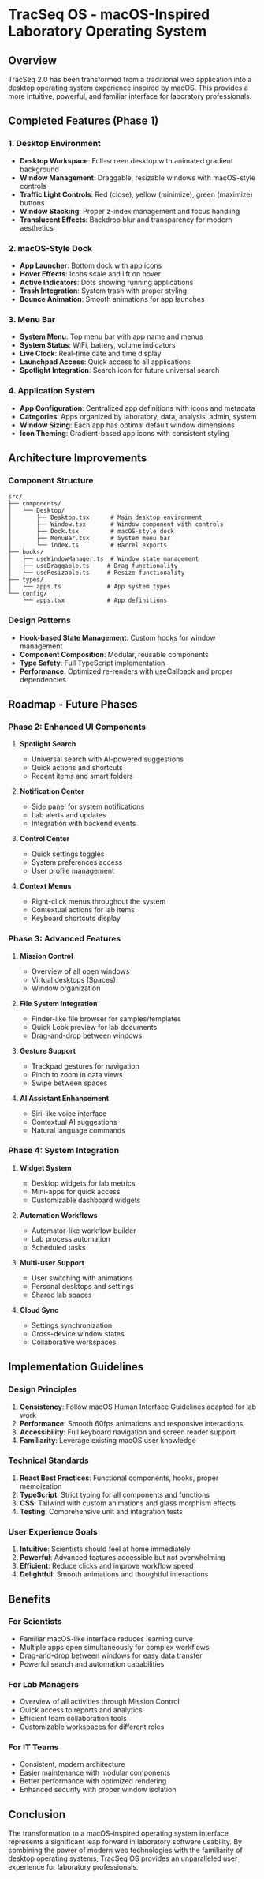 # TracSeq OS - macOS-Inspired Laboratory Operating System

## Overview
TracSeq 2.0 has been transformed from a traditional web application into a desktop operating system experience inspired by macOS. This provides a more intuitive, powerful, and familiar interface for laboratory professionals.

## Completed Features (Phase 1)

### 1. Desktop Environment
- **Desktop Workspace**: Full-screen desktop with animated gradient background
- **Window Management**: Draggable, resizable windows with macOS-style controls
- **Traffic Light Controls**: Red (close), yellow (minimize), green (maximize) buttons
- **Window Stacking**: Proper z-index management and focus handling
- **Translucent Effects**: Backdrop blur and transparency for modern aesthetics

### 2. macOS-Style Dock
- **App Launcher**: Bottom dock with app icons
- **Hover Effects**: Icons scale and lift on hover
- **Active Indicators**: Dots showing running applications
- **Trash Integration**: System trash with proper styling
- **Bounce Animation**: Smooth animations for app launches

### 3. Menu Bar
- **System Menu**: Top menu bar with app name and menus
- **System Status**: WiFi, battery, volume indicators
- **Live Clock**: Real-time date and time display
- **Launchpad Access**: Quick access to all applications
- **Spotlight Integration**: Search icon for future universal search

### 4. Application System
- **App Configuration**: Centralized app definitions with icons and metadata
- **Categories**: Apps organized by laboratory, data, analysis, admin, system
- **Window Sizing**: Each app has optimal default window dimensions
- **Icon Theming**: Gradient-based app icons with consistent styling

## Architecture Improvements

### Component Structure
```
src/
├── components/
│   └── Desktop/
│       ├── Desktop.tsx      # Main desktop environment
│       ├── Window.tsx       # Window component with controls
│       ├── Dock.tsx         # macOS-style dock
│       ├── MenuBar.tsx      # System menu bar
│       └── index.ts         # Barrel exports
├── hooks/
│   ├── useWindowManager.ts  # Window state management
│   ├── useDraggable.ts     # Drag functionality
│   └── useResizable.ts     # Resize functionality
├── types/
│   └── apps.ts             # App system types
└── config/
    └── apps.tsx            # App definitions

```

### Design Patterns
- **Hook-based State Management**: Custom hooks for window management
- **Component Composition**: Modular, reusable components
- **Type Safety**: Full TypeScript implementation
- **Performance**: Optimized re-renders with useCallback and proper dependencies

## Roadmap - Future Phases

### Phase 2: Enhanced UI Components
1. **Spotlight Search**
   - Universal search with AI-powered suggestions
   - Quick actions and shortcuts
   - Recent items and smart folders

2. **Notification Center**
   - Side panel for system notifications
   - Lab alerts and updates
   - Integration with backend events

3. **Control Center**
   - Quick settings toggles
   - System preferences access
   - User profile management

4. **Context Menus**
   - Right-click menus throughout the system
   - Contextual actions for lab items
   - Keyboard shortcuts display

### Phase 3: Advanced Features
1. **Mission Control**
   - Overview of all open windows
   - Virtual desktops (Spaces)
   - Window organization

2. **File System Integration**
   - Finder-like file browser for samples/templates
   - Quick Look preview for lab documents
   - Drag-and-drop between windows

3. **Gesture Support**
   - Trackpad gestures for navigation
   - Pinch to zoom in data views
   - Swipe between spaces

4. **AI Assistant Enhancement**
   - Siri-like voice interface
   - Contextual AI suggestions
   - Natural language commands

### Phase 4: System Integration
1. **Widget System**
   - Desktop widgets for lab metrics
   - Mini-apps for quick access
   - Customizable dashboard widgets

2. **Automation Workflows**
   - Automator-like workflow builder
   - Lab process automation
   - Scheduled tasks

3. **Multi-user Support**
   - User switching with animations
   - Personal desktops and settings
   - Shared lab spaces

4. **Cloud Sync**
   - Settings synchronization
   - Cross-device window states
   - Collaborative workspaces

## Implementation Guidelines

### Design Principles
1. **Consistency**: Follow macOS Human Interface Guidelines adapted for lab work
2. **Performance**: Smooth 60fps animations and responsive interactions
3. **Accessibility**: Full keyboard navigation and screen reader support
4. **Familiarity**: Leverage existing macOS user knowledge

### Technical Standards
1. **React Best Practices**: Functional components, hooks, proper memoization
2. **TypeScript**: Strict typing for all components and functions
3. **CSS**: Tailwind with custom animations and glass morphism effects
4. **Testing**: Comprehensive unit and integration tests

### User Experience Goals
1. **Intuitive**: Scientists should feel at home immediately
2. **Powerful**: Advanced features accessible but not overwhelming
3. **Efficient**: Reduce clicks and improve workflow speed
4. **Delightful**: Smooth animations and thoughtful interactions

## Benefits

### For Scientists
- Familiar macOS-like interface reduces learning curve
- Multiple apps open simultaneously for complex workflows
- Drag-and-drop between windows for easy data transfer
- Powerful search and automation capabilities

### For Lab Managers
- Overview of all activities through Mission Control
- Quick access to reports and analytics
- Efficient team collaboration tools
- Customizable workspaces for different roles

### For IT Teams
- Consistent, modern architecture
- Easier maintenance with modular components
- Better performance with optimized rendering
- Enhanced security with proper window isolation

## Conclusion
The transformation to a macOS-inspired operating system interface represents a significant leap forward in laboratory software usability. By combining the power of modern web technologies with the familiarity of desktop operating systems, TracSeq OS provides an unparalleled user experience for laboratory professionals.